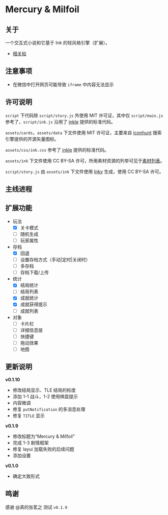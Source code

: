 # Mercury & Milfoil
## 关于
一个交互式小说和它基于 Ink 的轻风格引擎（扩展）。
* [相关帖](https://scp-wiki-cn.wikidot.com/forum/t-16705305/)

## 注意事项
* 在微信中打开网页可能导致 `iframe` 中内容无法显示

## 许可说明
`script` 下代码除 `script/story.js` 外使用 MIT 许可证，其中仅 `script/main.js` 参考了，`script/ink.js` 沿用了 [inkle](https://github.com/inkle) 提供的标准代码。

`assets/cards`，`assets/data` 下文件使用 MIT 许可证，主要来自 [iconhunt](https://iconhunt.site/) 搜索引擎提供的开源矢量图标。

`assets/css/ink.css` 参考了 [inkle](https://github.com/inkle) 提供的标准代码。

`assets/ink` 下文件使用 CC BY-SA 许可，所用素材资源的列举可见于[素材列表](./source_list.html)。

`script/story.js` 由 `assets/ink` 下文件使用 [Inky](https://github.com/inkle/inky) 生成，使用 CC BY-SA 许可。

## 主线进程

## 扩展功能
- 玩法
	- [x] 关卡模式
	- [ ] 随机生成
	- [ ] 玩家属性
- 存档
	- [x] 回退
	- [ ] 设置存档方式（手动|定时|关闭时）
	- [ ] 多存档
	- [ ] 存档下载/上传
- 统计
	- [x] 结局统计
	- [ ] 结局列表
	- [x] 成就统计
	- [x] 成就获得提示
	- [ ] 成就列表
- 对象
	- [ ] 卡片栏
	- [ ] 详细信息层
	- [ ] 快捷键
	- [ ] 拖动效果
	- [ ] 地图

## 更新说明
**v0.1.10**
* 修改结局显示、TLE 结局的标度
* 添加 1-1 战斗，1-2 使用棋盘提示
* 内容微调
* 修复 `putNotification` 的多消息处理
* 修复 `TITLE` 显示

**v0.1.9**
* 修改标题为“Mercury & Milfoil”
* 完成 1-3 剧情框架
* 修复 layui 加载失败的后续问题
* 添加设置

**v0.1.0**
* 确定大致形式

## 鸣谢
感谢 @真的张茗之 测试 `v0.1.9`
